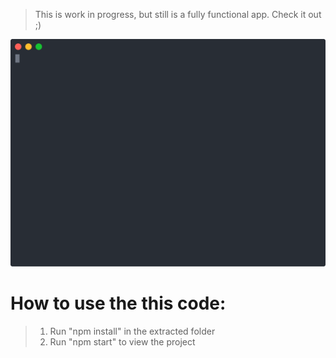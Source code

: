 > This is work in progress, but still is a fully functional app. Check it out ;)

<a href="https://olivermak.es/">
  <img src="https://github.com/BiggaHD/Reactive-Burger/blob/master/create-react-app.svg">
</a>

# How to use the this code:

> 1) Run "npm install" in the extracted folder
> 2) Run "npm start" to view the project
